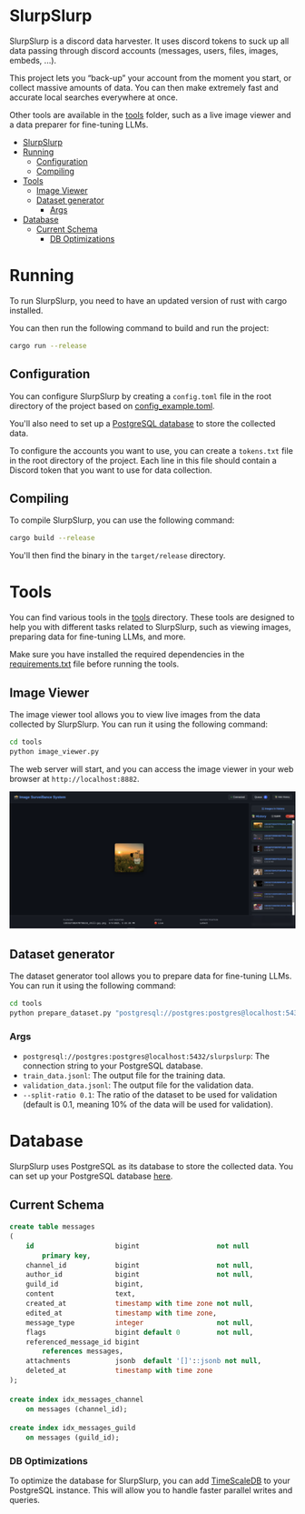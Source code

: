 # SlurpSlurp

SlurpSlurp is a discord data harvester. 
It uses discord tokens to suck up all data passing through discord accounts (messages, users, files, images, embeds, ...).

This project lets you “back-up” your account from the moment you start, or collect massive amounts of data. You can then make extremely fast and accurate local searches everywhere at once.

Other tools are available in the [tools](./tools) folder, such as a live image viewer and a data preparer for fine-tuning LLMs.

- [SlurpSlurp](#slurpslurp)
- [Running](#running)
    * [Configuration](#configuration)
    * [Compiling](#compiling)
- [Tools](#tools)
    * [Image Viewer](#image-viewer)
    * [Dataset generator](#dataset-generator)
        + [Args](#args)
- [Database](#database)
    * [Current Schema](#current-schema)
        + [DB Optimizations](#db-optimizations)

# Running

To run SlurpSlurp, you need to have an updated version of rust with cargo installed.

You can then run the following command to build and run the project:

```bash
cargo run --release
```

## Configuration

You can configure SlurpSlurp by creating a `config.toml` file in the root directory of the project based on [config_example.toml](./config_example.toml).

You'll also need to set up a [PostgreSQL database](#database) to store the collected data. 

To configure the accounts you want to use, you can create a `tokens.txt` file in the root directory of the project. Each line in this file should contain a Discord token that you want to use for data collection.

## Compiling
To compile SlurpSlurp, you can use the following command:

```bash
cargo build --release
```

You'll then find the binary in the `target/release` directory.

# Tools

You can find various tools in the [tools](./tools) directory. These tools are designed to help you with different tasks related to SlurpSlurp, such as viewing images, preparing data for fine-tuning LLMs, and more.

Make sure you have installed the required dependencies in the [requirements.txt](./tools/requirements.txt) file before running the tools.

## Image Viewer

The image viewer tool allows you to view live images from the data collected by SlurpSlurp. You can run it using the following command:

```bash
cd tools
python image_viewer.py
```

The web server will start, and you can access the image viewer in your web browser at `http://localhost:8882`.

![Image Viewer](./assets/img_viewer.png)

## Dataset generator

The dataset generator tool allows you to prepare data for fine-tuning LLMs. You can run it using the following command:

```bash
cd tools
python prepare_dataset.py "postgresql://postgres:postgres@localhost:5432/slurpslurp" train_data.jsonl validation_data.jsonl --split-ratio 0.1
```

### Args

- `postgresql://postgres:postgres@localhost:5432/slurpslurp`: The connection string to your PostgreSQL database.
- `train_data.jsonl`: The output file for the training data.
- `validation_data.jsonl`: The output file for the validation data.
- `--split-ratio 0.1`: The ratio of the dataset to be used for validation (default is 0.1, meaning 10% of the data will be used for validation).

# Database

SlurpSlurp uses PostgreSQL as its database to store the collected data. You can set up your PostgreSQL database [here](https://www.postgresql.org/docs/current/tutorial-install.html).

## Current Schema

```sql
create table messages
(
    id                    bigint                   not null
        primary key,
    channel_id            bigint                   not null,
    author_id             bigint                   not null,
    guild_id              bigint,
    content               text,
    created_at            timestamp with time zone not null,
    edited_at             timestamp with time zone,
    message_type          integer                  not null,
    flags                 bigint default 0         not null,
    referenced_message_id bigint
        references messages,
    attachments           jsonb  default '[]'::jsonb not null,
    deleted_at            timestamp with time zone
);

create index idx_messages_channel
    on messages (channel_id);

create index idx_messages_guild
    on messages (guild_id);
```

### DB Optimizations

To optimize the database for SlurpSlurp, you can add [TimeScaleDB](https://docs.timescale.com/latest/getting-started/installation) to your PostgreSQL instance. This will allow you to handle faster parallel writes and queries.
